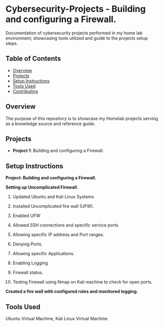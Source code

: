 # Cybersecurity-Projects - Building and configuring a Firewall.
Documentation of cybersecurity projects performed in my home lab environment; showcasing tools utilized and guide to the projects setup steps.

## Table of Contents
- [Overview](#overview)
- [Projects](#projects)
- [Setup Instructions](#setup-instructions)
- [Tools Used](#tools-used)
- [Contributing](#contributing)


## Overview
The purpose of this repository is to showcase my Homelab projects serving as a knowledge source and reference guide.
## Projects
- **Project 1**: Building and configuring a Firewall. 
  
## Setup Instructions

**Project: Building and configuring a Firewall.**

**Setting up Uncomplicated Firewall.** 

1. Updated Ubuntu and Kali Linux Systems 

2. Installed Uncomplicated fire wall (UFW). 

3. Enabled UFW 

4. Allowed SSH connections and specific service ports.  

5. Allowing specific IP address and Port ranges. 

6. Denying Ports. 

7. Allowing specific Applications.

8. Enabling Logging

9. Firewall status.

10. Testing Firewall using Nmap on Kali machine to check for open ports. 

**Created a fire wall with configured rules and monitored logging.**


## Tools Used
Ubuntu Virtual Machine, Kali Linux Virtual Machine



